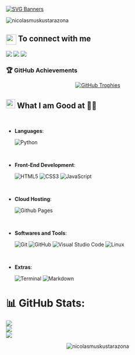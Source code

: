 [![SVG Banners](https://svg-banners.vercel.app/api?type=stack&text1=🧑‍💻%20Hi%2C%20I%27m%20Nicolas%20Muskus.&text2=17%20y%2Fo%20programming%20student%20from%20Colombia.&text3=Learning%20JavaScript%20%7C%20Loves%20building%20cool%20stuff.&text4=Let%27s%20code%20and%20grow%20together%20%F0%9F%9A%80&width=1000&height=300)](https://github.com/NicolasMuskusTarazona)

<p align="left"> <img src="https://komarev.com/ghpvc/?username=nicolasmuskustarazona&label=Profile%20views&color=1E90FF&style=for-the-badge" alt="nicolasmuskustarazona" /> </p>

<summary><h2><img src="https://emojis.slackmojis.com/emojis/images/1579216111/7550/pikachu_wave.gif?1579216111" align="center"
                width="28" /> To connect with me</h2></summary>

<p align = "center">
 
[<img src ="https://img.shields.io/badge/portfolio-%23.svg?&style=for-the-badge&logo=&logoColor=white%22">](https://nicolasmuskustarazona.github.io/Portafolio/)
[<img src = "https://img.shields.io/badge/instagram-%23E4405F.svg?&style=for-the-badge&logo=instagram&logoColor=white">](https://www.instagram.com/nic00.777/)
[<img src="https://img.shields.io/badge/Discord-%231877F2.svg?&style=for-the-badge&logo=Discord&logoColor=white" />](https://discord.gg/rBVjPh63y4) 

</p>

<h3 align="left">🏆 GitHub Achievements</h3>

<p align="center">
  <a href="https://github.com/ryo-ma/github-profile-trophy">
    <img 
      src="https://github-profile-trophy.vercel.app/?username=nicolasmuskustarazona&theme=gruvbox&no-frame=true&margin-w=10&column=7" 
      alt="GitHub Trophies" 
    />
  </a>
</p>


## <img src="https://media2.giphy.com/media/QssGEmpkyEOhBCb7e1/giphy.gif?cid=ecf05e47a0n3gi1bfqntqmob8g9aid1oyj2wr3ds3mg700bl&rid=giphy.gif" width ="25"><b>  What I am Good at 🧑‍💻 </b>
<br>

- **Languages**:
    
    ![Python](https://img.shields.io/badge/Python%20-%2314354C.svg?style=for-the-badge&logo=python&logoColor=white)

<br>   
    
- **Front-End Development**:

   ![HTML5](https://img.shields.io/badge/HTML5%20-%23E34F26.svg?style=for-the-badge&logo=html5&logoColor=white)
   ![CSS3](https://img.shields.io/badge/CSS%20-%231572B6.svg?style=for-the-badge&logo=css3&logoColor=white)
   ![JavaScript](https://img.shields.io/badge/JavaScript%20-%23F7DF1E.svg?style=for-the-badge&logo=javascript&logoColor=black)

<br>

- **Cloud Hosting**:

    ![Github Pages](https://img.shields.io/badge/GitHub%20Pages-%23327FC7.svg?style=for-the-badge&logo=github&logoColor=white)
    
<br>

- **Softwares and Tools**:

    ![Git](https://img.shields.io/badge/git-%23F05033.svg?style=for-the-badge&logo=git&logoColor=white)
    ![GitHub](https://img.shields.io/badge/github-%23121011.svg?style=for-the-badge&logo=github&logoColor=white)
    ![Visual Studio Code](https://img.shields.io/badge/Visual%20Studio%20Code-0078d7.svg?style=for-the-badge&logo=visual-studio-code&logoColor=white)
    ![Linux](https://img.shields.io/badge/Linux-FCC624?style=for-the-badge&logo=linux&logoColor=black) 

<br>

- **Extras**:

    ![Terminal](https://img.shields.io/badge/Terminal-%23054020?style=for-the-badge&logo=gnu-bash&logoColor=white)
    ![Markdown](https://img.shields.io/badge/markdown-%23000000.svg?style=for-the-badge&logo=markdown&logoColor=white)   

# 📊 GitHub Stats:
![](https://github-readme-stats.vercel.app/api?username=NicolasMuskusTarazona&theme=dark&hide_border=false&include_all_commits=false&count_private=false)<br/>
![](https://github-readme-streak-stats.herokuapp.com/?user=NicolasMuskusTarazona&theme=dark&hide_border=false)<br/>
![](https://github-readme-stats.vercel.app/api/top-langs/?username=NicolasMuskusTarazona&theme=dark&hide_border=false&include_all_commits=false&count_private=false&layout=compact)

<p align="center"><img align="center" src="https://i.pinimg.com/originals/48/9f/71/489f7128c61eb0c4f2b6bc882708ef6e.gif" alt="nicolasmuskustarazona" /></p>
